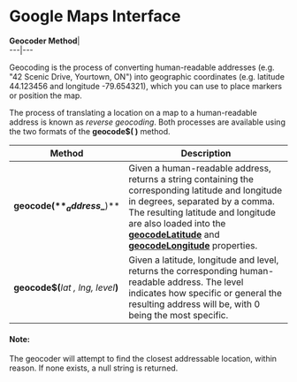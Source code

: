 # Google Maps Interface  
  
**Geocoder Method**|   
---|---  
  
Geocoding is the process of converting human-readable addresses (e.g. "42 Scenic Drive, Yourtown, ON") into geographic coordinates (e.g. latitude 44.123456 and longitude -79.654321), which you can use to place markers or position the map.

The process of translating a location on a map to a human-readable address is known as _reverse geocoding_. Both processes are available using the two formats of the **geocode$( )** method.

**Method** |  **Description**  
---|---  
**geocode$(**_address$_**)** |  Given a human-readable address, returns a string containing the corresponding latitude and longitude in degrees, separated by a comma. The resulting latitude and longitude are also loaded into the **[geocodeLatitude](Map%20Events_%20Methods_Properties.htm#geocodelat)** and **[geocodeLongitude](Map%20Events_%20Methods_Properties.htm#geocodelong)** properties.  
**geocode$(**_lat_ _, lng, level_**)** |  Given a latitude, longitude and level, returns the corresponding human-readable address. The level indicates how specific or general the resulting address will be, with 0 being the most specific.

#### **Note:**  
The geocoder will attempt to find the closest addressable location, within reason. If none exists, a null string is returned.
